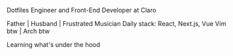 Dotfiles Engineer and Front-End Developer at Claro

Father | Husband | Frustrated Musician
Daily stack: React, Next.js, Vue
Vim btw | Arch btw

Learning what's under the hood
